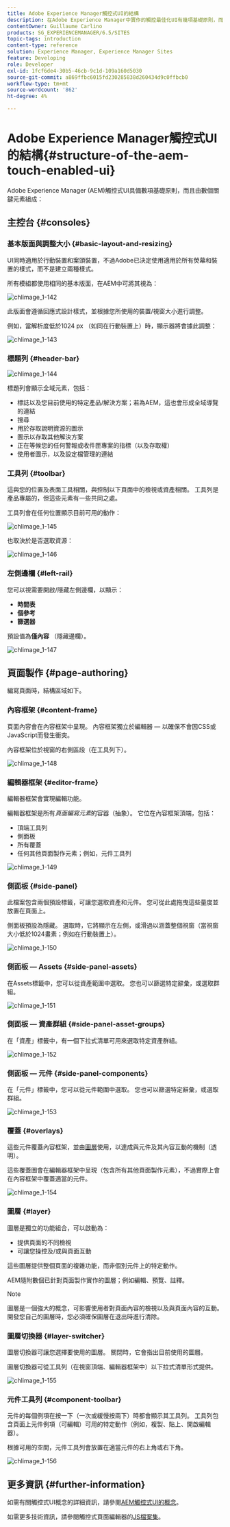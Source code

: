 ```yaml
---
title: Adobe Experience Manager觸控式UI的結構
description: 在Adobe Experience Manager中實作的觸控最佳化UI有幾項基礎原則，而且由數個關鍵元素組成
contentOwner: Guillaume Carlino
products: SG_EXPERIENCEMANAGER/6.5/SITES
topic-tags: introduction
content-type: reference
solution: Experience Manager, Experience Manager Sites
feature: Developing
role: Developer
exl-id: 1fcf6de4-30b5-46cb-9c1d-109a160d5030
source-git-commit: a869ffbc6015fd230285838d260434d9c0ffbcb0
workflow-type: tm+mt
source-wordcount: '862'
ht-degree: 4%

---
```


# Adobe Experience Manager觸控式UI的結構{#structure-of-the-aem-touch-enabled-ui}

Adobe Experience Manager (AEM)觸控式UI具備數項基礎原則，而且由數個關鍵元素組成：

## 主控台 {#consoles}

### 基本版面與調整大小 {#basic-layout-and-resizing}

UI同時適用於行動裝置和案頭裝置，不過Adobe已決定使用適用於所有熒幕和裝置的樣式，而不是建立兩種樣式。

所有模組都使用相同的基本版面，在AEM中可將其視為：

![chlimage_1-142](assets/chlimage_1-142.png)

此版面會遵循回應式設計樣式，並根據您所使用的裝置/視窗大小進行調整。

例如，當解析度低於1024 px （如同在行動裝置上）時，顯示器將會據此調整：

![chlimage_1-143](assets/chlimage_1-143.png)

### 標題列 {#header-bar}

![chlimage_1-144](assets/chlimage_1-144.png)

標題列會顯示全域元素，包括：

* 標誌以及您目前使用的特定產品/解決方案；若為AEM，這也會形成全域導覽的連結
* 搜尋
* 用於存取說明資源的圖示
* 圖示以存取其他解決方案
* 正在等候您的任何警報或收件匣專案的指標（以及存取權）
* 使用者圖示，以及設定檔管理的連結

### 工具列 {#toolbar}

這與您的位置及表面工具相關，與控制以下頁面中的檢視或資產相關。 工具列是產品專屬的，但這些元素有一些共同之處。

工具列會在任何位置顯示目前可用的動作：

![chlimage_1-145](assets/chlimage_1-145.png)

也取決於是否選取資源：

![chlimage_1-146](assets/chlimage_1-146.png)

### 左側邊欄 {#left-rail}

您可以視需要開啟/隱藏左側邊欄，以顯示：

* **時間表**
* **個參考**
* **篩選器**

預設值為&#x200B;**僅內容** （隱藏邊欄）。

![chlimage_1-147](assets/chlimage_1-147.png)

## 頁面製作 {#page-authoring}

編寫頁面時，結構區域如下。

### 內容框架 {#content-frame}

頁面內容會在內容框架中呈現。 內容框架獨立於編輯器 — 以確保不會因CSS或JavaScript而發生衝突。

內容框架位於視窗的右側區段（在工具列下）。

![chlimage_1-148](assets/chlimage_1-148.png)

### 編輯器框架 {#editor-frame}

編輯器框架會實現編輯功能。

編輯器框架是所有&#x200B;*頁面編寫元素*&#x200B;的容器（抽象）。 它位在內容框架頂端，包括：

* 頂端工具列
* 側面板
* 所有覆蓋
* 任何其他頁面製作元素；例如，元件工具列

![chlimage_1-149](assets/chlimage_1-149.png)

### 側面板 {#side-panel}

此檔案包含兩個預設標籤，可讓您選取資產和元件。 您可從此處拖曳這些量度並放置在頁面上。

側面板預設為隱藏。 選取時，它將顯示在左側，或滑過以涵蓋整個視窗（當視窗大小低於1024畫素；例如在行動裝置上）。

![chlimage_1-150](assets/chlimage_1-150.png)

### 側面板 — Assets {#side-panel-assets}

在Assets標籤中，您可以從資產範圍中選取。 您也可以篩選特定辭彙，或選取群組。

![chlimage_1-151](assets/chlimage_1-151.png)

### 側面板 — 資產群組 {#side-panel-asset-groups}

在「資產」標籤中，有一個下拉式清單可用來選取特定資產群組。

![chlimage_1-152](assets/chlimage_1-152.png)

### 側面板 — 元件 {#side-panel-components}

在「元件」標籤中，您可以從元件範圍中選取。 您也可以篩選特定辭彙，或選取群組。

![chlimage_1-153](assets/chlimage_1-153.png)

### 覆蓋 {#overlays}

這些元件覆蓋內容框架，並由[圖層](#layer)使用，以達成與元件及其內容互動的機制（透明）。

這些覆蓋圖會在編輯器框架中呈現（包含所有其他頁面製作元素），不過實際上會在內容框架中覆蓋適當的元件。

![chlimage_1-154](assets/chlimage_1-154.png)

### 圖層 {#layer}

圖層是獨立的功能組合，可以啟動為：

* 提供頁面的不同檢視
* 可讓您操控及/或與頁面互動

這些圖層提供整個頁面的複雜功能，而非個別元件上的特定動作。

AEM隨附數個已針對頁面製作實作的圖層；例如編輯、預覽、註釋。

>[!NOTE]
>
>圖層是一個強大的概念，可影響使用者對頁面內容的檢視以及與頁面內容的互動。 開發您自己的圖層時，您必須確保圖層在退出時進行清除。

### 圖層切換器 {#layer-switcher}

圖層切換器可讓您選擇要使用的圖層。 關閉時，它會指出目前使用的圖層。

圖層切換器可從工具列（在視窗頂端、編輯器框架中）以下拉式清單形式提供。

![chlimage_1-155](assets/chlimage_1-155.png)

### 元件工具列 {#component-toolbar}

元件的每個例項在按一下（一次或緩慢按兩下）時都會顯示其工具列。 工具列包含頁面上元件例項（可編輯）可用的特定動作（例如，複製、貼上、開啟編輯器）。

根據可用的空間，元件工具列會放置在適當元件的右上角或右下角。

![chlimage_1-156](assets/chlimage_1-156.png)

## 更多資訊 {#further-information}

如需有關觸控式UI概念的詳細資訊，請參閱[AEM觸控式UI的概念](/help/sites-developing/touch-ui-concepts.md)。

如需更多技術資訊，請參閱觸控式頁面編輯器的[JS檔案集](https://developer.adobe.com/experience-manager/reference-materials/6-5/jsdoc/ui-touch/editor-core/index.html)。
